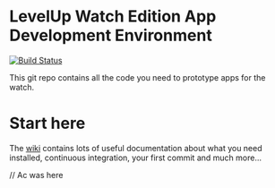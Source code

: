 # LevelUp Watch Edition App Development Environment

[![Build Status](https://circleci.com/gh/twlevelup/mel-2019-sem1-dragons.svg?style=svg)](https://circleci.com/gh/twlevelup/mel-2019-sem1-dragons)

This git repo contains all the code you need to prototype apps for the watch.

# Start here

The [wiki](https://github.com/twlevelup/watch_edition_gitpod/wiki) contains lots of useful documentation about what you need installed, continuous integration, your first commit and much more...

// Ac was here
